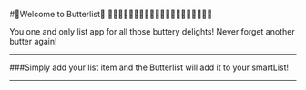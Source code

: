 #🍴Welcome to Butterlist🍴
🎉🎉🎉🎉🎉🎉🎉🎉🎉🎉🎉🎉🎉🎉🎉🎉🎉🎉🎉🎉

You one and only list app for all those buttery delights! Never forget another butter again!

****

###Simply add your list item and the Butterlist will add it to your smartList!


*****

